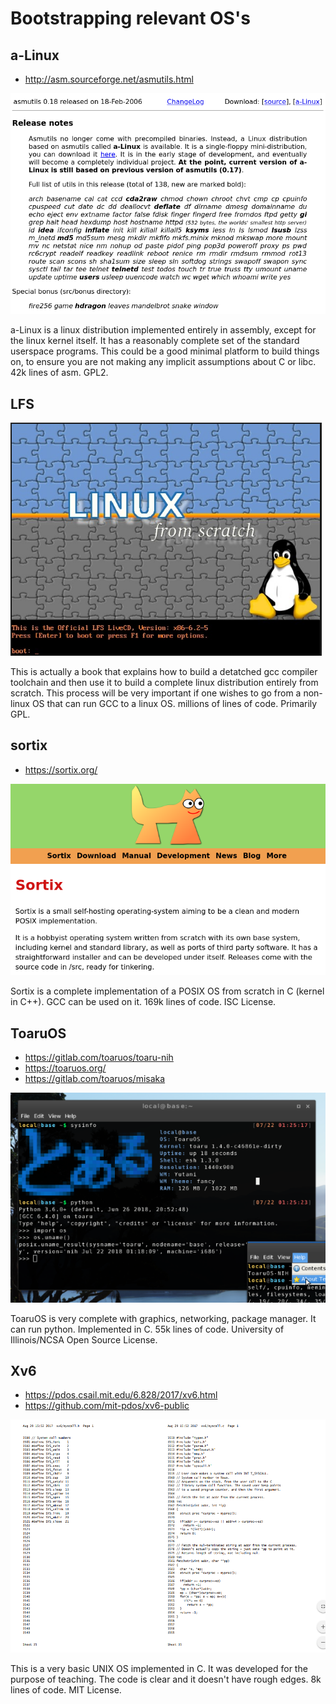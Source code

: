 # Bootstrapping relevant OS's

## a-Linux

* http://asm.sourceforge.net/asmutils.html

![a-Linux](a-linux.png)

a-Linux is a linux distribution implemented entirely in assembly, except for the linux kernel itself. It has a reasonably complete set of the standard userspace programs. This could be a good minimal platform to build things on, to ensure you are not making any implicit assumptions about C or libc. 42k lines of asm. GPL2.

## LFS

![lfs](lfs.png)

This is actually a book that explains how to build a detatched gcc compiler toolchain and then use it to build a complete linux distribution entirely from scratch. This process will be very important if one wishes to go from a non-linux OS that can run GCC to a linux OS. millions of lines of code. Primarily GPL.

## sortix

* https://sortix.org/

![sortix](sortix.png)

Sortix is a complete implementation of a POSIX OS from scratch in C (kernel in C++). GCC can be used on it. 169k lines of code. ISC License.

## ToaruOS

* https://gitlab.com/toaruos/toaru-nih
* https://toaruos.org/
* https://gitlab.com/toaruos/misaka

![toaruos](toaruos.png)

ToaruOS is very complete with graphics, networking, package manager. It can run python. Implemented in C. 55k lines of code. University of Illinois/NCSA Open Source License.

## Xv6

* https://pdos.csail.mit.edu/6.828/2017/xv6.html
* https://github.com/mit-pdos/xv6-public

![xv6](xv6.png)

This is a very basic UNIX OS implemented in C. It was developed for the purpose of teaching. The code is clear and it doesn't have rough edges. 8k lines of code. MIT License.

